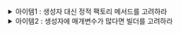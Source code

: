 <details>
  <summary>아이템1 : 생성자 대신 정적 팩토리 메서드를 고려하라</summary>
  <div markdown="1">
    
### Item 1 : 생성자 대신 정적 팩토리 메서드를 고려하라

- 클래스는 클라이언트에게 public 생성자 대신 static 팩토리 메서드를 제공할 수 있습니다.
- 여기서 말하는 팩토리 메서드는 디자인 패턴에서 나오는 팩토리 메서드 패턴과 다른 의미입니다.

---

#### 장점 1 : 이름을 가질 수 있다.

```java
public class Book {

    private String name;

    private Book(String name) {
        this.name = name;
    }

    public static Book createBookWithName(String name) {
        return new Book(name);
    }
}
```

- 생성자에 넘기는 매게변수와 생성자 자체만으로는 반환될 객체의 특성을 제대로 설명하지 못한다.
- 따라서 위와 같이 생성자는 private로 선언하고 static을 통해 객체를 생성할 수 있도록 하면 createBookWithName 이라는 이름을 가지게 되어 명시적인 선언이 가능하다.

- 한 클래스에 시그니처가 같은 생성자가 여러 개 필요할 것 같으면, 생서자를 정적 팩터리 메서드로 바꾸고 각각의 차이를 잘 드러내는 이름을 지어주자.



#### 장점2 :  호출될 때마다 인스턴스를 새로 생성하지는 않아도 된다.

```java
public class Singleton {

    private static Singleton singleton = new Singleton();

    private Singleton() {
    }

    public static Singleton getSingletonInstance() {
        return singleton;
    }
}
```

- 보통 간단한 싱글톤 객체를 만들 때 이 방법을 사용한다.
- 해당 방법을 사용하면 생성 비용이 큰 객체가 자주 요청되는 상황에서 성능을 상당히 끌어올려 준다.



#### 장점3 : 반환 타입의 하위 타입 객체를 반환할 수 있는 능력이 있다.

이 능력은 반환할 객체의 클래스를 자유롭게 선택할 수 있게 하는 '엄청난 유연성'을 선물한다.

```java
public interface Item {

    void print();

    static Item createItem(String name) {
        return new Book2(name);
    }
}

class Book2 implements Item {

    String name;

    Book2(String name) {
        this.name = name;
    }

    @Override
    public void print() {
        System.out.println(name);
    }
}
```

- Item Interface와 이를 구현한 Book2가 존재할 때 Book2의 접근자를 pakage-private로 지정하면 다른 패키지에서는 Book2를 생설할 수 없다.
- 외부에서는 다음과 같이 Item을 이용해 Book2를 생성해야 하고, 이로 인해 Book2는 캡슐화되어 API를 작게 유지할 수 있게 된다.

```java
class Main {
    public static void main(String[] args){
        Item item = Item.createItem("LOW");
        item.print();
    }
}
```



#### 장점4 : 입력 매개변수에 따라 매번 다른 클래스의 객체를 반환할 수 있다.

객체의 하위 타입이면 매개 변수에 따라 원하는 클래스 객체를 반환할 수 있다.

```java
public interface Number {

    static Number createNumber(int num) {
        if(num > -1000 && num <1000) {
            return new SmallNumber();
        }
        return new BigNumber();
    }

}

class SmallNumber implements Number {

}

class BigNumber implements Number {

}
```

- Number란 인터페이스가 있을 때 매개변수의 값에 따라 객체를 반환하여 효율적으로 메모리를 사용할 수 있다.

#### 장점5: 정적 팩토리 메서드는 작성하는 시점에는 반환할 객체의 클래스가 존재하지 않아도 된다.

장점 3,4와 관련된 내용으로 메서드 안에서 객체를 반환할 때, 당장 클래스가 존재하지 않아도 특정 텍스트 파일에서 인터페이스 구현체의 위치를 알려주는 곳의 정보를 가지고 해당 객체를 읽어 생성할 수 있다.

```java
public abstract class StaticFactoryMethodType {
    
    public abstract void getName();
    
    public static StaticFactoryMethodType getNewInstance() {
        StaticFactoryMethodType temp = null;
        try {
            Class<?> childClass = Class.forName("algorithm.dataStructure.StaticFactoryMethodTypeChild");
            temp = (StaticFactoryMethodType) childClass.newInstance();
            
        }catch (ClassNotFoundException e) {
           System.out.println("클래스가 없습니다.");
        } catch (InstantiationException  e) {
            System.out.println("메모리에 올릴수 없습니다.");
        } catch (IllegalAccessException  e) {
            System.out.println("클래스파일 접근 오류입니다.");
        }
        
        return temp;
    }
}
```

```java
public class StaticFactoryMethodTypeChild extends StaticFactoryMethodType {

    @Override
    public void getName() {
        System.out.println("정상 로드 되었습니다");
    }

}
```

```java
public static void main(String args[]){
    StaticFactoryMethodType staticFactoryMethodType = StaticFactoryMethodType.getNewInstance();
    
    staticFactoryMethodType.getName();
}
```

---

#### 단점1 : 상속을 하려면 public이나 protected 생성자가 필요하니 정적 팩터리 메서드만 만들면 하위 클래스를 만들 수 없다.

단, 이 책에서 소개하고 있는 **Item17. 불변 타입**과 **Item18. 상속 보다는 컴포지션을 사용하라**의 제약을 지켜야 한다면 오히려 장점으로 받아들일 수도 있다.



#### 단점2 : 정적 팩터리 메서드는 프로그래머가 찾기 어렵다.

생성자 처럼 API 설명에 명확히 드러나지 않으니 사용자는 정적 팩터리 메서드 방식 클래스를 인스턴스화할 방법을 알아야한다. 즉 API 문서를 잘 써 놓고 메서드 이름도 널리 알려진 규약을 따라 짓는 식으로 문제를 완화해줘야 한다. 다음은 정적 팩터리 메서드에 흔히 사용하는 명명 방식들이다.



- **from** : 매개변수를 하나 받아서 해당 타입의 인스턴스를 반환하는 형변환 메서드

  ```java
  Date d = Date.from(instant);
  ```

- **of :** 여러 매개변수를 받아 적합한 타입의 인스턴스를 반환하는 집계 메서드

  ```java
  Set<Rank> faceCards = EnumSet.of(JACK, QUEEN, KING);
  ```

- **valueOf:**  from과 of의 더 자세한 버전

  ```java
  BigInteger prime = BigInteger.valueOf(Integer.MAX_VALUE);
  ```

- **instance 혹은 getInstance** : (매개변수를 받는다면) 매개변수로 명시한 인스턴스를 반환하지만, 같은 인스턴스 임을 보장하지는 않는다. (즉, 이전에 반환했던 것과 같을수도, 새로 생성된것을 반환할수도 있음)

  ```java
  StackWalker luke = StackWalker.getInstance(options);
  ```

- **create 혹은 newInstance :** instance 혹은 getInstance와 같지만 매번 새로운 인스턴스를 생성해 반환함을 보장한다.

  ```java
  Object newArray = Array.newInstance(classObject, arrayLen);
  ```

- **getType** : getInstance와 같지만, 생성할 클래스가 아닌 다른 클래스에 팩터리 메서드를 정의할 때 쓴다. `Type`은 팩토리 메서드가 반환할 객체의 타입이다.

- **newType :** newInstance와 같지만, 생성할 클래스가 아닌 다른 클래스에 팩토리 메서드를 정의할 때 쓴다. `Type`은 팩토리 메서드가 반환할 객체의 타입이다.



</div>
</details>


<details>
  <summary>아이템2 : 생성자에 매개변수가 많다면 빌더를 고려하라</summary>
  <div markdown="1">
    
   ## Item2. 생성자에 매개변수가 많다면 빌더를 고려하라

```java
public class NutritionFacts {
    private final int servingSize;
    private final int servings;
    private final int calories;
    private final int fat;
    private final int sodium;
    private final int carbohydrate;

    public NutritionFacts(int servingSize, int servings, int calories, int fat, int sodium,
        int carbohydrate) {
        this.servingSize = servingSize;
        this.servings = servings;
        this.calories = calories;
        this.fat = fat;
        this.sodium = sodium;
        this.carbohydrate = carbohydrate;
    }
}
```

**문제점** : 생성자를 만들 때 사용자가 설정하길 원치 않는 매개변수까지 포함하기 쉬운데, 어쩔 수 없이 그런 매개변수에도 값을 지정해줘야 한다. 이 코드에서는 매개변수가 겨우 6개뿐이라 그리 나빠보이지 않을 수 있지만, 수가 더 늘어나면 금세 걷잡을 수 없게 된다.

요약하자면, **점층적 생성자 패턴도 쓸 수는 있지만, 매개변수 개수가 많아지면 클라이언트 코드를 작성하거나 읽기 어렵다. 즉 프로덕션 코드가 오염된다.**



### 해결책 : 자바빈

```java
NutritionFacts nutritionFacts = new NutritionFacts();
nutritionFacts.setServingSize(1);
```

기본 생성자로 객체를 생성한 뒤, setter를 통해 원하는 값을 주입하는 방법이다.

하지만 자바빈즈는 자신만의 심각한 단점을 지니고 있다.

- 불변 객체를 만들 수 없다.
- 하나의 객체를 만드는데 여러개의 메서드를 호출(setter)해야 한다.
- 객체가 완전히 생성되기 전까지는 일관성이 무너진 상태에 놓이게 된다.
- 이 외에 멀티 스레드 환경에서 setter 인한 데이터 정합성 문제 등..



#### 해결책 : 빌더

```java
public class Person {

    private final String name;
    private final Integer age;
    private final Integer birth;
    private final boolean isStudent;

    public static class Builder {

        // 필수 매개변수는 final로 지정(초기화를 강제화)
        private final String name;
        private final Integer age;

        // 선택 매개변수
        private Integer birth = 000000;
        private boolean isStudent = true;

        // 필수 매개변수만 받는 생성자 호출
        public Builder(String name, Integer age) {
            this.name = name;
            this.age = age;
        }

        // setter
        public Builder birth(int val) {
            birth = val;
            return this;
        }

        public Builder isStudent(boolean val) {
            isStudent = val;
            return this;
        }

        public Person build() {
            return new Person(this);
        }
    }

    private Person(Builder builder) {
        name = builder.name;
        age = builder.age;
        birth = builder.birth;
        isStudent = builder.isStudent;
    }

}
```

클라이언트에서 필수 매개변수만 가지고 있는 **생성자를 호출**해서 객체를 만든 후, 필요하면 (빌더에서 제공하는) **Setter메소드**로 선택 매개변수의 값을 추가한다.

빌더는 생성할 클래스 안에 **정적 멤버 클래스**로 만들어두는 게 보통이다.

#### 장점

1. 작성하기 쉽고 **가독성과 사용성**이 높아진다.
2. 인자에 **불변식 적용**이 가능하다.
3. 각 설정 메서드마다 가변인자 사용이 가능하다.
4. **유연하다.**

#### 단점

1. 빌더를 만드는 시간적인 비용이 발생한다.

  -> Lombok 사용으로 극복 가능하다고 생각함.



### 마무리

1. 생성자나 정적 팩터리가 처리해야 할 **매개변수가 많다면 빌더 패턴**을 선택하는 게 더 낫다. 생성자나 정적 팩터리 방식으로 시작했다가 나중에 매개변수가 많아지면 빌더 패턴으로 전환할 수도 있지만, 이전에 만들어준 생성자와 정적 팩터리가 아주 도드라져 보일 것이다. 그러니 애초에 빌더로 시작하는 편이 나을 때가 많다.

2. 빌더는 점층적 생성자보다 클라이언트 **코드를 읽고 쓰기가 훨씬 간결**하고, 자바빈즈보다 훨씬 **안전**하다.


  </div>
</details>



